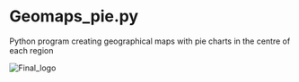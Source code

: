 # Geomaps_pie.py
Python program creating geographical maps with pie charts in the centre of each region


![Final_logo](https://github.com/user-attachments/assets/a2ba552c-3881-4c22-a48a-e449f713e6af)
